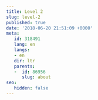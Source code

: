 ```yaml
---
title: Level 2
slug: level-2
published: true
date: '2018-06-20 21:51:09 +0000'
meta:
   id: 318491
   lang: en
   langs:
   - en
   dir: ltr
   parents:
   -  id: 86956
      slug: about
seo:
   hidden: false
---
```


